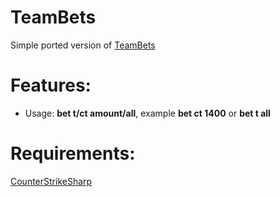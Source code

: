 # TeamBets
Simple ported version of [TeamBets](https://github.com/NiGHT757/teambet)

# Features:
- Usage: **bet t/ct amount/all**, example **bet ct 1400** or **bet t all**

# Requirements:
[CounterStrikeSharp](https://github.com/roflmuffin/CounterStrikeSharp)
